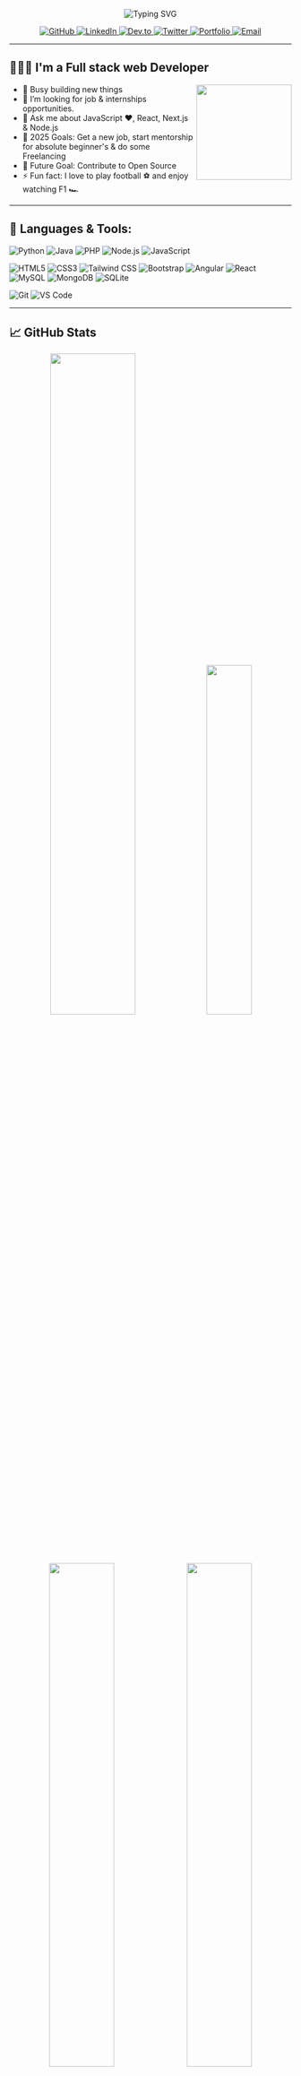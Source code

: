 
<p align="center">
  <img src="https://readme-typing-svg.herokuapp.com?font=Fira+Code&size=26&duration=3000&pause=1000&color=00FFFF&center=true&vCenter=true&width=500&lines=Assalamu+Alaikum+👋;I'm+Amdad+Islam" alt="Typing SVG">
</p>


<p align="center">
  <a href="https://github.com/amdadislam01" target="_blank">
    <img src="https://img.shields.io/badge/GitHub-100000?style=for-the-badge&logo=github&logoColor=white" alt="GitHub"/>
  </a>
  <a href="https://www.linkedin.com/in/amdad-islam/" target="_blank">
    <img src="https://img.shields.io/badge/LinkedIn-0077B5?style=for-the-badge&logo=linkedin&logoColor=white" alt="LinkedIn"/>
  </a>
  <a href="https://dev.to/amdadislam01" target="_blank">
    <img src="https://img.shields.io/badge/Dev.to-0A0A0A?style=for-the-badge&logo=devdotto&logoColor=white" alt="Dev.to"/>
  </a>
  <a href="https://x.com/amdad_vai__01" target="_blank">
    <img src="https://img.shields.io/badge/Twitter-1DA1F2?style=for-the-badge&logo=twitter&logoColor=white" alt="Twitter"/>
  </a>
  <a href="https://amdadislam01.github.io/My-Protfolio-website/" target="_blank">
    <img src="https://img.shields.io/badge/Portfolio-%23000000.svg?style=for-the-badge&logo=firefox&logoColor=#FF7139" alt="Portfolio"/>
  </a>
  <a href="mailto:amdad20063@gmail.com" target="_blank">
    <img src="https://img.shields.io/badge/Email-D14836?style=for-the-badge&logo=gmail&logoColor=white" alt="Email"/>
  </a>
</p>


---

##  👨🏼‍💻 I'm a Full stack web Developer

<img src="https://raw.githubusercontent.com/soumyajit4419/soumyajit4419/refs/heads/master/thoughtworks-gif_dribbble.gif" height="170px" align="right" />

 - 🌱 Busy building new things
 - 👯 I’m looking for job & internships opportunities.
 - 💬 Ask me about JavaScript ♥, React, Next.js & Node.js
 - 🥅 2025 Goals: Get a new job, start mentorship for absolute beginner's & do some Freelancing
 - 🌠 Future Goal: Contribute to Open Source
 - ⚡ Fun fact: I love to play football ⚽ and enjoy watching F1 🏎

---




##  🧰 Languages & Tools:

![Python](https://img.shields.io/badge/-Python-3776AB?style=flat&logo=python&logoColor=white)
![Java](https://img.shields.io/badge/-Java-007396?style=flat&logo=java&logoColor=white)
![PHP](https://img.shields.io/badge/-PHP-777BB4?style=flat&logo=php&logoColor=white)
![Node.js](https://img.shields.io/badge/-Node.js-339933?style=flat&logo=node.js&logoColor=white)
![JavaScript](https://img.shields.io/badge/-JavaScript-F7DF1E?style=flat&logo=javascript&logoColor=black)

![HTML5](https://img.shields.io/badge/-HTML5-E34F26?style=flat&logo=html5&logoColor=white)
![CSS3](https://img.shields.io/badge/-CSS3-1572B6?style=flat&logo=css3&logoColor=white)
![Tailwind CSS](https://img.shields.io/badge/-Tailwind_CSS-38B2AC?style=flat-square&logo=tailwind-css&logoColor=white)
![Bootstrap](https://img.shields.io/badge/-Bootstrap-7952B3?style=flat-square&logo=bootstrap&logoColor=white)
![Angular](https://img.shields.io/badge/-Angular-DD0031?style=flat&logo=angular&logoColor=white)  <!-- Added Here -->
![React](https://img.shields.io/badge/-React-61DAFB?style=flat&logo=react&logoColor=black)
![MySQL](https://img.shields.io/badge/-MySQL-4479A1?style=flat&logo=mysql&logoColor=white)
![MongoDB](https://img.shields.io/badge/-MongoDB-47A248?style=flat&logo=mongodb&logoColor=white)
![SQLite](https://img.shields.io/badge/-SQLite-003B57?style=flat&logo=sqlite&logoColor=white)

![Git](https://img.shields.io/badge/-Git-F05032?style=flat&logo=git&logoColor=white)
![VS Code](https://img.shields.io/badge/-VS%20Code-007ACC?style=flat&logo=visual-studio-code&logoColor=white)

---

## 📈 GitHub Stats


<p align="center">
 <!-- Activity Graph -->
  <img src="https://github-readme-activity-graph.vercel.app/graph?username=amdadislam01&theme=react-dark&hide_border=true&area=true" width="55%"/>
  
  <!-- Most Used Languages -->
  <img src="https://github-readme-stats.vercel.app/api/top-langs/?username=amdadislam01&layout=compact&theme=radical&hide_border=true&bg_color=00000000&langs_count=6" width="40%"/>
</p>

<p align="center">
  <!-- Main Stats Card -->
  <img src="https://github-readme-stats.vercel.app/api?username=amdadislam01&show_icons=true&theme=radical&hide_border=true&bg_color=00000000&include_all_commits=true" width="48%"/>
  
  <!-- Streak Stats -->
  <img src="https://github-readme-streak-stats.herokuapp.com/?user=amdadislam01&theme=radical&hide_border=true&background=00000000&stroke=FF69B4" width="48%"/>
</p>
---

## 🏆 GitHub Achievements

<p align="center">
  <img src="https://github-profile-trophy.vercel.app/?username=amdadislam01&theme=radical&no-frame=true&row=1&column=7" alt="GitHub Trophies"/>
</p>

---

## 🔥 Recent Activity

<!--START_SECTION:activity-->
1. 🎉 Created my GitHub Profile README
2. 🚀 Started a new project
3. 🔥 Pushed first commit
<!--END_SECTION:activity-->

---

##  My Projects:
Check the pinned repositories below  👇



<p align="center">
  <img src="https://komarev.com/ghpvc/?username=amdadislam01&label=Profile%20views&color=0e75b6&style=flat" alt="Profile Views"/>
  <a href="https://github.com/amdadislam01?tab=followers">
    <img src="https://img.shields.io/github/followers/amdadislam01?label=Followers&style=social" alt="GitHub Followers"/>
  </a>
</p>

